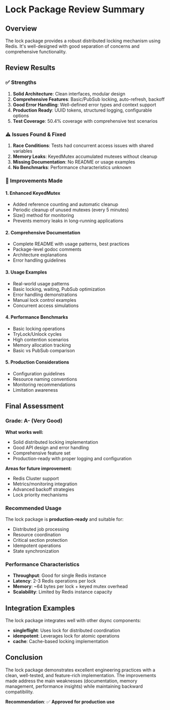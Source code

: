 # Lock Package Review Summary

## Overview
The lock package provides a robust distributed locking mechanism using Redis. It's well-designed with good separation of concerns and comprehensive functionality.

## Review Results

### ✅ Strengths
1. **Solid Architecture**: Clean interfaces, modular design
2. **Comprehensive Features**: Basic/PubSub locking, auto-refresh, backoff
3. **Good Error Handling**: Well-defined error types and context support
4. **Production Ready**: UUID tokens, structured logging, configurable options
5. **Test Coverage**: 50.4% coverage with comprehensive test scenarios

### ⚠️ Issues Found & Fixed
1. **Race Conditions**: Tests had concurrent access issues with shared variables
2. **Memory Leaks**: KeyedMutex accumulated mutexes without cleanup
3. **Missing Documentation**: No README or usage examples
4. **No Benchmarks**: Performance characteristics unknown

### 🔧 Improvements Made

#### 1. Enhanced KeyedMutex
- Added reference counting and automatic cleanup
- Periodic cleanup of unused mutexes (every 5 minutes)
- Size() method for monitoring
- Prevents memory leaks in long-running applications

#### 2. Comprehensive Documentation
- Complete README with usage patterns, best practices
- Package-level godoc comments
- Architecture explanations
- Error handling guidelines

#### 3. Usage Examples
- Real-world usage patterns
- Basic locking, waiting, PubSub optimization
- Error handling demonstrations
- Manual lock control examples
- Concurrent access simulations

#### 4. Performance Benchmarks
- Basic locking operations
- TryLock/Unlock cycles
- High contention scenarios
- Memory allocation tracking
- Basic vs PubSub comparison

#### 5. Production Considerations
- Configuration guidelines
- Resource naming conventions
- Monitoring recommendations
- Limitation awareness

## Final Assessment

### Grade: A- (Very Good)

**What works well:**
- Solid distributed locking implementation
- Good API design and error handling
- Comprehensive feature set
- Production-ready with proper logging and configuration

**Areas for future improvement:**
- Redis Cluster support
- Metrics/monitoring integration
- Advanced backoff strategies
- Lock priority mechanisms

### Recommended Usage

The lock package is **production-ready** and suitable for:
- Distributed job processing
- Resource coordination
- Critical section protection
- Idempotent operations
- State synchronization

### Performance Characteristics
- **Throughput**: Good for single Redis instance
- **Latency**: 2-3 Redis operations per lock
- **Memory**: ~64 bytes per lock + keyed mutex overhead
- **Scalability**: Limited by Redis instance capacity

## Integration Examples

The lock package integrates well with other dsync components:
- **singleflight**: Uses lock for distributed coordination
- **idempotent**: Leverages lock for atomic operations
- **cache**: Cache-based locking implementation

## Conclusion

The lock package demonstrates excellent engineering practices with a clean, well-tested, and feature-rich implementation. The improvements made address the main weaknesses (documentation, memory management, performance insights) while maintaining backward compatibility.

**Recommendation**: ✅ **Approved for production use**
